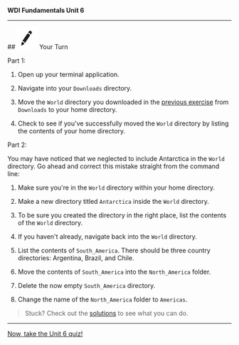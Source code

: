 **WDI Fundamentals Unit 6**

---

##![Your Turn](../assets/exercise.png) Your Turn

Part 1:

1) Open up your terminal application.

2) Navigate into your `Downloads` directory.

3) Move the `World` directory you downloaded in the [previous exercise](07_exercise.md) from `Downloads` to your home directory.

4) Check to see if you've successfully moved the `World` directory by listing the contents of your home directory.

Part 2:

You may have noticed that we neglected to include Antarctica in the `World` directory. Go ahead and correct this mistake straight from the command line:

1) Make sure you're in the `World` directory within your home directory.

2) Make a new directory titled `Antarctica` inside the `World` directory.

3) To be sure you created the directory in the right place, list the contents of the `World` directory.

4) If you haven't already, navigate back into the `World` directory.

5) List the contents of `South_America`. There should be three country directories: Argentina, Brazil, and Chile.

7) Move the contents of `South_America` into the `North_America` folder.

8) Delete the now empty `South_America` directory.

9) Change the name of the `North_America` folder to `Americas`.

> Stuck? Check out the [solutions](../exercise-solutions.md) to see what you can do.


---

[Now, take the Unit 6 quiz!](13_quiz.md)
